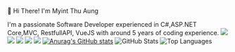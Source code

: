 👋  Hi There! I'm Myint Thu Aung

I'm a passionate Software Developer experienced in C#,ASP.NET Core,MVC, RestfullAPI, VueJS with around 5 years of coding experience.
![](http://github-profile-summary-cards.vercel.app/api/cards/profile-details?username=myintthuaung-avatar&theme=algolia)
![](http://github-profile-summary-cards.vercel.app/api/cards/repos-per-language?username=myintthuaung-avatar&theme=algolia)
![](http://github-profile-summary-cards.vercel.app/api/cards/most-commit-language?username=myintthuaung-avatar&theme=algolia)
![](http://github-profile-summary-cards.vercel.app/api/cards/stats?username=myintthuaung-avatar&theme=algolia)
![](http://github-profile-summary-cards.vercel.app/api/cards/productive-time?username=myintthuaung-avatar&theme=algolia&utcOffset=8)
[![Anurag's GitHub stats](https://github-readme-stats.vercel.app/api?username=myintthuaung-avatar)](https://github.com/myintthuaung-avatar/github-readme-stats)
![GitHub Stats](https://github-readme-stats.vercel.app/api?username=yourusername&show_icons=true&theme=radical)
![Top Languages](https://github-readme-stats.vercel.app/api/top-langs/?username=yourusername&layout=compact&theme=radical)

